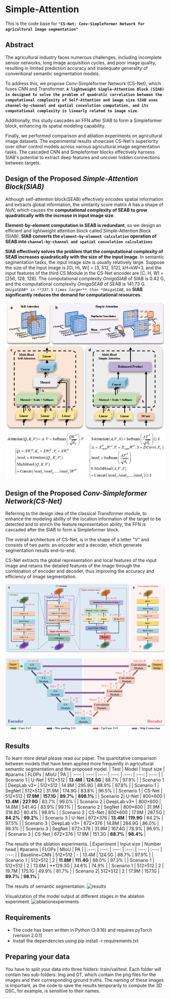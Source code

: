 # Simple-Attention
This is the code base for **`"CS-Net: Conv-Simpleformer Network for agricultural image segmentation"`**

## Abstract
The agricultural industry faces numerous challenges, including incomplete sensor networks, long image acquisition cycles, and poor image quality, resulting in limited prediction accuracy and inadequate generality of conventional semantic segmentation models. 

To address this, we propose Conv-Simpleformer Network (CS-Net), which fuses CNN and Transformer. **`A lightweight Simple-Attention Block (SIAB) is designed to solve the problem of quadratic correlation between the computational complexity of Self-Attention and image size`**. **`SIAB uses channel-by-channel and spatial convolution computation, and its computational complexity is linearly related to image size`**. 

Additionally, this study cascades an FFN after SIAB to form a Simpleformer block, enhancing its spatial modeling capability. 

Finally, we performed comparison and ablation experiments on agricultural image datasets. The experimental results showcase CS-Net's superiority over other control models across various agricultural image segmentation tasks. The cascaded CNN and Simpleformer blocks effectively harness SIAB's potential to extract deep features and uncover hidden connections between targets.

## Design of the Proposed *Simple-Attention Block(SIAB)*
Although self-attention block(SEAB) effectively encodes spatial information and extracts global information, the similarity score matrix A has a shape of *NxN*, which causes the **computational complexity of SEAB to grow quadratically with the increase in input image size**.

**Element-by-element computation in SEAB is redundant**, so we design an efficient and lightweight attention block called Simple-Attention Block (SIAB). **SIAB converts the `element-by-element calculation` operation of SEAB into `channel-by-channel and spatial convolution calculations`**

**SIAB effectively solves the problem that the computational complexity of SEAB increases quadratically with the size of the input image**. In semantic segmentation tasks, the input image size is usually relatively large. Suppose the size of the input image is [Ci, Hi, Wi] = [3, 512, 512], kH=kW=3, and the input features of the third CS Module in the CS-Net encoder are [C, H, W] = [256, 128, 128]. The computational complexity *OmigaSIAB* of SIAB is 0.42 G, and the computational complexity *OmigaSEAB* of SEAB is 141.73 G. *`OmigaSEAB* is **337.5 times larger** than *OmigaSIAB`*, so **SIAB significantly reduces the demand for computational resources**.


![computationalcomplexity](figures/computationalcomplexity.png)


## Design of the Proposed *Conv-Simpleformer Network(CS-Net)*
Referring to the design idea of the classical Transformer module, to enhance the modeling ability of the location information of the target to be detected and to enrich the feature representation ability, the FFN is cascaded after the SIAB to form a Simpleformer block.

The overall architecture of CS-Net, is in the shape of a letter "V" and consists of two parts: an encoder and a decoder, which generate segmentation results end-to-end.

CS-Net extracts the global representation and local features of the input image and retains the detailed features of the image through the combination of encoder and decoder, thus improving the accuracy and efficiency of image segmentation.

![csmodule](figures/csmodule.png)

![structure](figures/structure.png)

## Results
To learn more detail please read our paper.
The quantitative comparison between models that have been applied more frequently in agricultural semantic segmentation and the proposed model.
| Test  | Model | Input size | #params | FLOPs | MIoU | PA |
| :---: | :---: | :---: | :---: | :---: | :---: | :---: |
| Scenario 1 | U-Net | 512×512 | **13.4M** | **124.5G** | 88.7% | 97.9% |
| Scenario 1 | DeepLab v3+ | 512×512 | 14.8M | 295.9G | 88.9% | 97.8% | 
| Scenario 1 | SegNet | 512×512 | 31.9M | 174.9G | 83.8% | 96.5% | 
| Scenario 1 | CS-Net | 512×512 | **17.9M** | **157.1G** | **89.7%** | **898.1%** | 
| Scenario 2| U-Net | 800×600 | **13.4M** | **227.9G** | 83.7% | 99.0% |
| Scenario 2 | DeepLab v3+ | 800×600 | 14.8M | 541.4G | 83.9% | 99.1% | 
| Scenario 2 | SegNet | 800×600 | 31.9M | 318.8G | 80.4% | 98.8% | 
| Scenario 2 | CS-Net | 800×600 | 17.9M | 287.5G | **84.2%** | **99.2%** | 
| Scenario 3 | U-Net | 672×376 | **13.4M** | **119.9G** | 84.2% | 97.5% |
| Scenario 3 | DeepLab v3+ | 672×376 | 14.8M | 284.9G | 86.0% | 98.3% | 
| Scenario 3 | SegNet | 672×376 | 31.9M | 167.4G | 78.9% | 96.9% | 
| Scenario 3 | CS-Net | 672×376 | 17.9M | 151.3G | **88.7%** | **98.4%** | 

The results of the ablation experiments.
| Experiment | Input size | Number head | #params | FLOPs | MIoU | PA |
| :---: | :---: | :---: | :---: | :---: | :---: | :---: |
| Baseline+CNN | 512×512 | - | 13.4M | 124.5G | 88.7% | 97.9% |
| Scenario 1 | 512×512 | 2 | **11.8M** | **111.4G** | 88.0% | 97.3% | 
| Scenario 1 | 512×512 | 2 | 13.6M | **129.3G | 34.6% | 74.9% | 
| Scenario 1 | 512×512 | 2 | 19.7M | 175.1G | 49.9% | 81.7% | 
| Scenario 2| 512×512 | 2 | 17.9M | 157.1G | **89.7%** | **98.1%** |

The results of semantic segmentation.
![results](figures/results.png)

Visualization of the model output at different stages in the ablation experiment.
![ablationexperiments](figures/ablationexperiments.png)


## Requirements
- The code has been written in Python (3.9.16) and requires pyTorch (version 2.0.1)
- Install the dependencies using pip install -r requirements.txt

## Preparing your data
You have to split your data into three folders: train/val/test. Each folder will contain two sub-folders: Img and GT, which contain the png files for the images and their corresponding ground truths. The naming of these images is important, as the code to save the results temporarily to compute the 3D DSC, for example, is sensitive to their names.
